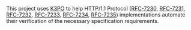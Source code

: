 This project uses [K3PO](http://github.com/k3po/k3po) to help HTTP/1.1 Protocol 
([RFC-7230](https://tools.ietf.org/html/rfc7230), [RFC-7231](https://tools.ietf.org/html/rfc7231), [RFC-7232](https://tools.ietf.org/html/rfc7232), [RFC-7233](https://tools.ietf.org/html/rfc7233), [RFC-7234](https://tools.ietf.org/html/rfc7234), [RFC-7235](https://tools.ietf.org/html/rfc7235)) implementations automate their verification of the necessary specification requirements.
